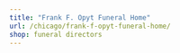 ```yaml
---
title: "Frank F. Opyt Funeral Home"
url: /chicago/frank-f-opyt-funeral-home/
shop: funeral directors
---
```

